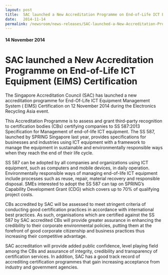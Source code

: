 ```yaml
---
layout: post
title:  SAC launched a New Accreditation Programme on End-of-Life ICT Equipment (EIMS) Certification
date:   2014-11-14
permalink: /newsroom/news-releases/SAC-launched-a-New-Accreditation-Programme-on-End-of-Life-ICT-Equipment-(EIMS)-Certification
---
```

#### 14 November 2014
# **SAC launched a New Accreditation Programme on End-of-Life ICT Equipment (EIMS) Certification**

The Singapore Accreditation Council (SAC) has launched a new accreditation programme for End-Of-Life ICT Equipment Management System ( EIMS) Certification on 12 November 2014 during the Electronics Recycling Asia event.
 
This Accreditation Programme is to assess and grant third-party recognition to certification bodies (CBs) certifying companies to SS 587:2013 Specification for Management of end-of-life ICT equipment.  The SS 587, launched by SPRING Singapore last year, provides specifications for businesses and industries using ICT equipment with a framework to manage the equipment in sustainable and environmentally responsible ways when they reach the end of their life cycle.
 
SS 587 can be adopted by all companies and organizations using ICT equipment, such as computers and mobile devices, in daily operation.  Environmentally responsible ways of managing end-of-life ICT equipment include processes such as reuse, repair, material recovery and responsible disposal. SMEs interested to adopt the SS 587 can tap on SPRING’s Capability Development Grant (CDG) which covers up to 70% of qualifying project costs.  
 
CBs accredited by SAC will be assessed to meet stringent criteria of conducting good certification practices in accordance with international best practices.  As such, organisations which are certified against the SS 587 by SAC accredited CBs will provide greater assurance in enhancing the credibility to their corporate environmental policies, putting them at the forefront of good corporate citizenship and business practices thus increasing their competitive advantage.
 
SAC  accreditation will provide added public confidence, level playing field among the CBs and assurance of integrity, credibility and transparency of certification services. In addition, SAC has a good track record of accrediting certification programmes that gain increasing acceptance from  industry and government agencies.
